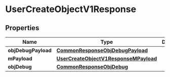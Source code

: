 
# UserCreateObjectV1Response

## Properties
Name | Type | Description | Notes
------------ | ------------- | ------------- | -------------
**objDebugPayload** | [**CommonResponseObjDebugPayload**](CommonResponseObjDebugPayload.md) |  | 
**mPayload** | [**UserCreateObjectV1ResponseMPayload**](UserCreateObjectV1ResponseMPayload.md) |  | 
**objDebug** | [**CommonResponseObjDebug**](CommonResponseObjDebug.md) |  |  [optional]



